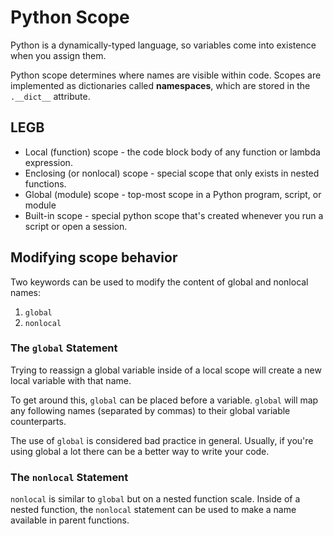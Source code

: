 # Python Scope

Python is a dynamically-typed language, so variables come into existence when you assign them.

Python scope determines where names are visible within code. Scopes are implemented as dictionaries called **namespaces**, which are stored in the `.__dict__` attribute.

## LEGB

* Local (function) scope - the code block body of any function or lambda expression.
* Enclosing (or nonlocal) scope - special scope that only exists in nested functions.
* Global (module) scope - top-most scope in a Python program, script, or module
* Built-in scope - special python scope that's created whenever you run a script or open a session.

## Modifying scope behavior

Two keywords can be used to modify the content of global and nonlocal  names:

1. `global`
2. `nonlocal`

### The `global` Statement

Trying to reassign a global variable inside of a local scope will create a new local variable with that name.

To get around this, `global` can be placed before a variable. `global` will map any following names (separated by commas) to their global variable counterparts.

The use of `global` is considered bad practice in general. Usually, if you're using global a lot there can be a better way to write your code.

### The `nonlocal` Statement

`nonlocal` is similar to `global` but on a nested function scale. Inside of a nested function, the `nonlocal` statement can be used to make a name available in parent functions.
